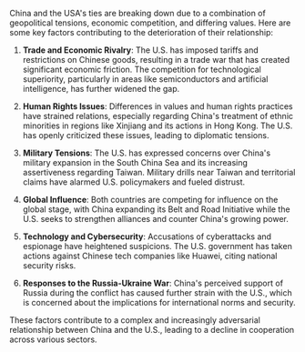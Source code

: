 China and the USA's ties are breaking down due to a combination of geopolitical tensions, economic competition, and differing values. Here are some key factors contributing to the deterioration of their relationship:

1. **Trade and Economic Rivalry**: The U.S. has imposed tariffs and restrictions on Chinese goods, resulting in a trade war that has created significant economic friction. The competition for technological superiority, particularly in areas like semiconductors and artificial intelligence, has further widened the gap.

2. **Human Rights Issues**: Differences in values and human rights practices have strained relations, especially regarding China's treatment of ethnic minorities in regions like Xinjiang and its actions in Hong Kong. The U.S. has openly criticized these issues, leading to diplomatic tensions.

3. **Military Tensions**: The U.S. has expressed concerns over China's military expansion in the South China Sea and its increasing assertiveness regarding Taiwan. Military drills near Taiwan and territorial claims have alarmed U.S. policymakers and fueled distrust.

4. **Global Influence**: Both countries are competing for influence on the global stage, with China expanding its Belt and Road Initiative while the U.S. seeks to strengthen alliances and counter China's growing power.

5. **Technology and Cybersecurity**: Accusations of cyberattacks and espionage have heightened suspicions. The U.S. government has taken actions against Chinese tech companies like Huawei, citing national security risks.

6. **Responses to the Russia-Ukraine War**: China's perceived support of Russia during the conflict has caused further strain with the U.S., which is concerned about the implications for international norms and security.

These factors contribute to a complex and increasingly adversarial relationship between China and the U.S., leading to a decline in cooperation across various sectors.